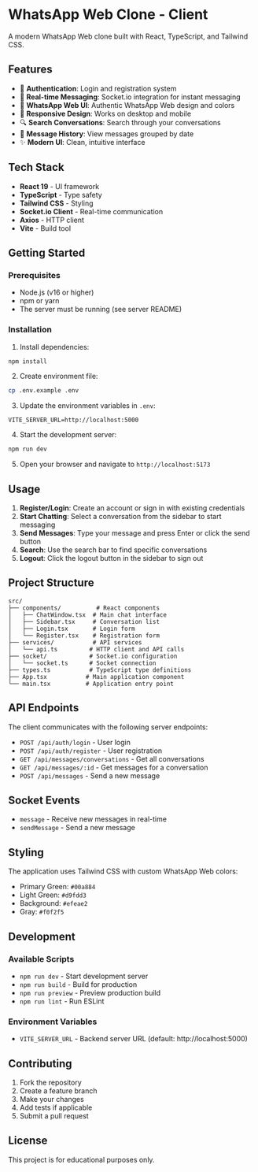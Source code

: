 # WhatsApp Web Clone - Client

A modern WhatsApp Web clone built with React, TypeScript, and Tailwind CSS.

## Features

- 🔐 **Authentication**: Login and registration system
- 💬 **Real-time Messaging**: Socket.io integration for instant messaging
- 🎨 **WhatsApp Web UI**: Authentic WhatsApp Web design and colors
- 📱 **Responsive Design**: Works on desktop and mobile
- 🔍 **Search Conversations**: Search through your conversations
- 📅 **Message History**: View messages grouped by date
- ✨ **Modern UI**: Clean, intuitive interface

## Tech Stack

- **React 19** - UI framework
- **TypeScript** - Type safety
- **Tailwind CSS** - Styling
- **Socket.io Client** - Real-time communication
- **Axios** - HTTP client
- **Vite** - Build tool

## Getting Started

### Prerequisites

- Node.js (v16 or higher)
- npm or yarn
- The server must be running (see server README)

### Installation

1. Install dependencies:
```bash
npm install
```

2. Create environment file:
```bash
cp .env.example .env
```

3. Update the environment variables in `.env`:
```
VITE_SERVER_URL=http://localhost:5000
```

4. Start the development server:
```bash
npm run dev
```

5. Open your browser and navigate to `http://localhost:5173`

## Usage

1. **Register/Login**: Create an account or sign in with existing credentials
2. **Start Chatting**: Select a conversation from the sidebar to start messaging
3. **Send Messages**: Type your message and press Enter or click the send button
4. **Search**: Use the search bar to find specific conversations
5. **Logout**: Click the logout button in the sidebar to sign out

## Project Structure

```
src/
├── components/          # React components
│   ├── ChatWindow.tsx  # Main chat interface
│   ├── Sidebar.tsx     # Conversation list
│   ├── Login.tsx       # Login form
│   └── Register.tsx    # Registration form
├── services/           # API services
│   └── api.ts         # HTTP client and API calls
├── socket/            # Socket.io configuration
│   └── socket.ts      # Socket connection
├── types.ts           # TypeScript type definitions
├── App.tsx           # Main application component
└── main.tsx          # Application entry point
```

## API Endpoints

The client communicates with the following server endpoints:

- `POST /api/auth/login` - User login
- `POST /api/auth/register` - User registration
- `GET /api/messages/conversations` - Get all conversations
- `GET /api/messages/:id` - Get messages for a conversation
- `POST /api/messages` - Send a new message

## Socket Events

- `message` - Receive new messages in real-time
- `sendMessage` - Send a new message

## Styling

The application uses Tailwind CSS with custom WhatsApp Web colors:

- Primary Green: `#00a884`
- Light Green: `#d9fdd3`
- Background: `#efeae2`
- Gray: `#f0f2f5`

## Development

### Available Scripts

- `npm run dev` - Start development server
- `npm run build` - Build for production
- `npm run preview` - Preview production build
- `npm run lint` - Run ESLint

### Environment Variables

- `VITE_SERVER_URL` - Backend server URL (default: http://localhost:5000)

## Contributing

1. Fork the repository
2. Create a feature branch
3. Make your changes
4. Add tests if applicable
5. Submit a pull request

## License

This project is for educational purposes only.
